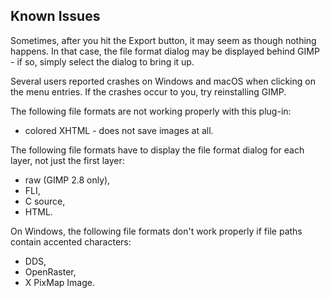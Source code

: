 Known Issues
------------

Sometimes, after you hit the Export button, it may seem as though nothing happens.
In that case, the file format dialog may be displayed behind GIMP - if so, simply select the dialog to bring it up.

Several users reported crashes on Windows and macOS when clicking on the menu entries.
If the crashes occur to you, try reinstalling GIMP.

The following file formats are not working properly with this plug-in:
* colored XHTML - does not save images at all.

The following file formats have to display the file format dialog for each layer, not just the first layer:
* raw (GIMP 2.8 only),
* FLI,
* C source,
* HTML.

On Windows, the following file formats don't work properly if file paths contain accented characters:
* DDS,
* OpenRaster,
* X PixMap Image.
